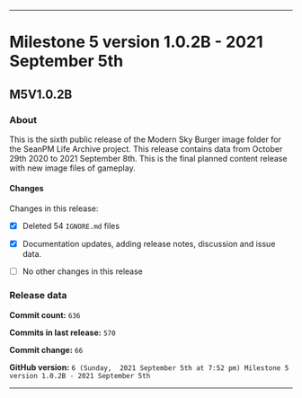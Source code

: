 ***

# Milestone 5 version 1.0.2B - 2021 September 5th

## M5V1.0.2B

### About

This is the sixth public release of the Modern Sky Burger image folder for the SeanPM Life Archive project. This release contains data from October 29th 2020 to 2021 September 8th. This is the final planned content release with new image files of gameplay.

#### Changes
 
<!--
- [x]  Added images for 2021 January to 2021 September

- [x] Updated documentation and archived old files

- [x] Added the final notice

- [x] Archived discussion and release data

- [x] Added support for the `.github` directory

- [x] Added Git config files (`.editorconfig` `.gitattributes` `.gitignore`)

- [x] Added X-Text files (`AUTHORS` `COPYING` `CREDITS` `INSTALL`)

- [x] Added a makefile

- [ ] No other content included in this release

!-->
Changes in this release:


- [x]  Deleted 54 `IGNORE.md` files

- [x] Documentation updates, adding release notes, discussion and issue data.

- [ ] No other changes in this release

### Release data

**Commit count:** `636`

**Commits in last release:** `570`

**Commit change:** `66`

**GitHub version:** `6 (Sunday,  2021 September 5th at 7:52 pm) Milestone 5 version 1.0.2B - 2021 September 5th`

***
